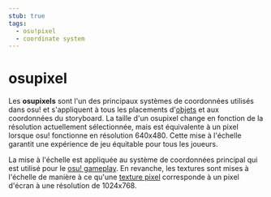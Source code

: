 ```yaml
---
stub: true
tags:
  - osu!pixel
  - coordinate system
---
```


# osupixel

Les **osupixels** sont l'un des principaux systèmes de coordonnées utilisés dans osu! et s'appliquent à tous les placements d'[objets](/wiki/Hit_object) et aux coordonnées du storyboard. La taille d'un osupixel change en fonction de la résolution actuellement sélectionnée, mais est équivalente à un pixel lorsque osu! fonctionne en résolution 640x480. Cette mise à l'échelle garantit une expérience de jeu équitable pour tous les joueurs.

La mise à l'échelle est appliquée au système de coordonnées principal qui est utilisé pour le [osu! gameplay](/wiki/Gameplay). En revanche, les textures sont mises à l'échelle de manière à ce qu'une [texture pixel](https://fr.wikipedia.org/wiki/Texel_(infographie)) corresponde à un pixel d'écran à une résolution de 1024x768.

<!-- TODO: needs links -->
